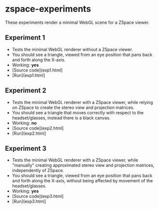 # zspace-experiments

These experiments render a minimal WebGL scene for a ZSpace viewer.  

## Experiment 1 

* Tests the minimal WebGL renderer without a ZSpace viewer.
* You should see a triangle, viewed from an eye position that pans back and forth along the X-axis.
* Working: **yes**
* [Source code](exp1.html]
* [Run](exp1.html]

## Experiment 2

* Tests the minimal WebGL renderer with a ZSpace viewer, while relying on ZSpace to create the stereo view and projection matrices.
* You should see a triangle that moves correctly with respect to the headset/glasses, instead there is a black canvas.
* Working: **no**
* [Source code](exp2.html]
* [Run](exp2.html]

## Experiment 3

* Tests the minimal WebGL renderer with a ZSpace viewer, while "manually" creating approximated stereo view and projection matrices, independently of ZSpace.
* You should see a triangle, viewed from an eye position that pans back and forth along the X-axis, without being affected by movement of the headset/glasses.
* Working: **yes**
* [Source code](exp3.html]
* [Run](exp3.html]

